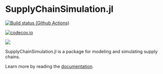 # SupplyChainSimulation.jl

[![Build status (Github Actions)](https://github.com/SupplyChef/SupplyChainSimulation.jl/workflows/CI/badge.svg)](https://github.com/SupplyChef/SupplyChainSimulation.jl/actions)

[![codecov.io](http://codecov.io/github/SupplyChef/SupplyChainSimulation.jl/coverage.svg?branch=main)](http://app.codecov.io/github/SupplyChef/SupplyChainSimulation.jl?branch=main)

[![](https://img.shields.io/badge/docs-latest-blue.svg)](https://SupplyChef.github.io/SupplyChainSimulation.jl/dev)

SupplyChainSimulation.jl is a package for modeling and simulating supply chains.

Learn more by reading the [documentation](https://SupplyChef.github.io/SupplyChainSimulation.jl/dev).
